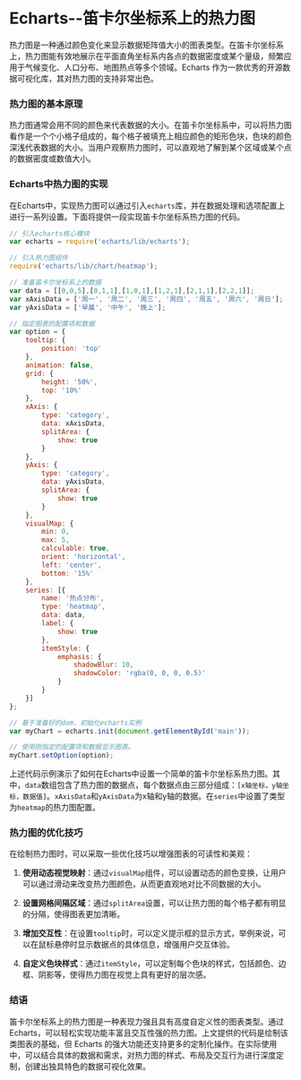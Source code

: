 # Echarts--笛卡尔坐标系上的热力图

热力图是一种通过颜色变化来显示数据矩阵值大小的图表类型。在笛卡尔坐标系上，热力图能有效地展示在平面直角坐标系内各点的数据密度或某个量级，频繁应用于气候变化、人口分布、地图热点等多个领域。Echarts 作为一款优秀的开源数据可视化库，其对热力图的支持非常出色。

### 热力图的基本原理

热力图通常会用不同的颜色来代表数据的大小。在笛卡尔坐标系中，可以将热力图看作是一个个小格子组成的，每个格子被填充上相应颜色的矩形色块，色块的颜色深浅代表数据的大小。当用户观察热力图时，可以直观地了解到某个区域或某个点的数据密度或数值大小。

### Echarts中热力图的实现

在Echarts中，实现热力图可以通过引入`echarts`库，并在数据处理和选项配置上进行一系列设置。下面将提供一段实现笛卡尔坐标系热力图的代码。

```javascript
// 引入echarts核心模块
var echarts = require('echarts/lib/echarts');

// 引入热力图组件
require('echarts/lib/chart/heatmap');

// 准备笛卡尔坐标系上的数据
var data = [[0,0,5],[0,1,1],[1,0,1],[1,2,1],[2,1,1],[2,2,1]];
var xAxisData = ['周一', '周二', '周三', '周四', '周五', '周六', '周日'];
var yAxisData = ['早晨', '中午', '晚上'];

// 指定图表的配置项和数据
var option = {
    tooltip: {
        position: 'top'
    },
    animation: false,
    grid: {
        height: '50%',
        top: '10%'
    },
    xAxis: {
        type: 'category',
        data: xAxisData,
        splitArea: {
            show: true
        }
    },
    yAxis: {
        type: 'category',
        data: yAxisData,
        splitArea: {
            show: true
        }
    },
    visualMap: {
        min: 0,
        max: 5,
        calculable: true,
        orient: 'horizontal',
        left: 'center',
        bottom: '15%'
    },
    series: [{
        name: '热点分布',
        type: 'heatmap',
        data: data,
        label: {
            show: true
        },
        itemStyle: {
            emphasis: {
                shadowBlur: 10,
                shadowColor: 'rgba(0, 0, 0, 0.5)'
            }
        }
    }]
};

// 基于准备好的dom，初始化echarts实例
var myChart = echarts.init(document.getElementById('main'));

// 使用刚指定的配置项和数据显示图表。
myChart.setOption(option);
```

上述代码示例演示了如何在Echarts中设置一个简单的笛卡尔坐标系热力图。其中，`data`数组包含了热力图的数据点，每个数据点由三部分组成：`[x轴坐标，y轴坐标，数据值]`。`xAxisData`和`yAxisData`为x轴和y轴的数据。在`series`中设置了类型为`heatmap`的热力图配置。

### 热力图的优化技巧

在绘制热力图时，可以采取一些优化技巧以增强图表的可读性和美观：

1. **使用动态视觉映射**：通过`visualMap`组件，可以设置动态的颜色变换，让用户可以通过滑动来改变热力图颜色，从而更直观地对比不同数据的大小。

2. **设置网格间隔区域**：通过`splitArea`设置，可以让热力图的每个格子都有明显的分隔，使得图表更加清晰。

3. **增加交互性**：在设置`tooltip`时，可以定义提示框的显示方式，举例来说，可以在鼠标悬停时显示数据点的具体信息，增强用户交互体验。

4. **自定义色块样式**：通过`itemStyle`，可以定制每个色块的样式，包括颜色、边框、阴影等，使得热力图在视觉上具有更好的层次感。

### 结语

笛卡尔坐标系上的热力图是一种表现力强且具有高度自定义性的图表类型。通过Echarts，可以轻松实现功能丰富且交互性强的热力图。上文提供的代码是绘制该类图表的基础，但 Echarts 的强大功能还支持更多的定制化操作。在实际使用中，可以结合具体的数据和需求，对热力图的样式、布局及交互行为进行深度定制，创建出独具特色的数据可视化效果。